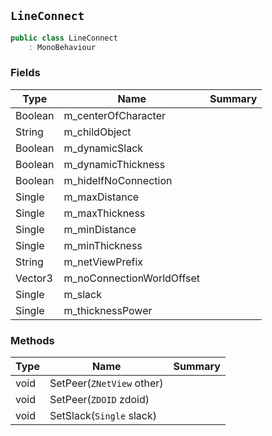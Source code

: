 ## `LineConnect`

```csharp
public class LineConnect
    : MonoBehaviour

```

### Fields

| Type | Name | Summary | 
| --- | --- | --- | 
| Boolean | m_centerOfCharacter |  | 
| String | m_childObject |  | 
| Boolean | m_dynamicSlack |  | 
| Boolean | m_dynamicThickness |  | 
| Boolean | m_hideIfNoConnection |  | 
| Single | m_maxDistance |  | 
| Single | m_maxThickness |  | 
| Single | m_minDistance |  | 
| Single | m_minThickness |  | 
| String | m_netViewPrefix |  | 
| Vector3 | m_noConnectionWorldOffset |  | 
| Single | m_slack |  | 
| Single | m_thicknessPower |  | 


### Methods

| Type | Name | Summary | 
| --- | --- | --- | 
| void | SetPeer(`ZNetView` other) |  | 
| void | SetPeer(`ZDOID` zdoid) |  | 
| void | SetSlack(`Single` slack) |  | 


